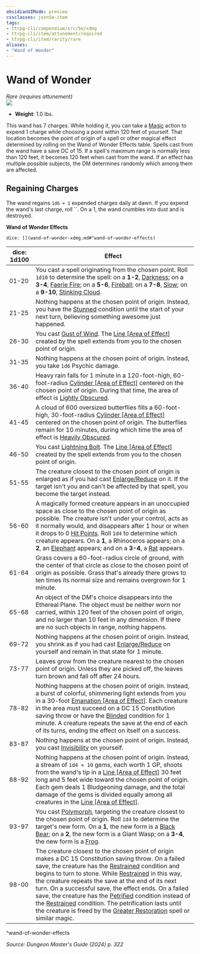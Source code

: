 ```yaml
---
obsidianUIMode: preview
cssclasses: json5e-item
tags:
- ttrpg-cli/compendium/src/5e/xdmg
- ttrpg-cli/item/attunement/required
- ttrpg-cli/item/rarity/rare
aliases: 
- "Wand of Wonder"
---
```

# Wand of Wonder
*Rare (requires attunement)*  
![](Mechanics/items/img/wand-of-wonder.webp#right)

- **Weight**: 1.0 lbs.

This wand has 7 charges. While holding it, you can take a [Magic](Mechanics/rules/actions.md#Magic) action to expend 1 charge while choosing a point within 120 feet of yourself. That location becomes the point of origin of a spell or other magical effect determined by rolling on the Wand of Wonder Effects table. Spells cast from the wand have a save DC of 15. If a spell's maximum range is normally less than 120 feet, it becomes 120 feet when cast from the wand. If an effect has multiple possible subjects, the DM determines randomly which among them are affected.

## Regaining Charges

The wand regains `1d6 + 1` expended charges daily at dawn. If you expend the wand's last charge, roll ``. On a 1, the wand crumbles into dust and is destroyed.

**Wand of Wonder Effects**

`dice: [](wand-of-wonder-xdmg.md#^wand-of-wonder-effects)`

| dice: 1d100 | Effect |
|-------------|--------|
| 01-20 | You cast a spell originating from the chosen point. Roll `1d10` to determine the spell: on a **1-2**, [Darkness](Mechanics/spells/darkness-xphb.md); on a **3-4**, [Faerie Fire](Mechanics/spells/faerie-fire-xphb.md); on a **5-6**, [Fireball](Mechanics/spells/fireball-xphb.md); on a **7-8**, [Slow](Mechanics/spells/slow-xphb.md); on a **9-10**, [Stinking Cloud](Mechanics/spells/stinking-cloud-xphb.md). |
| 21-25 | Nothing happens at the chosen point of origin. Instead, you have the [Stunned](Mechanics/rules/conditions.md#Stunned) condition until the start of your next turn, believing something awesome just happened. |
| 26-30 | You cast [Gust of Wind](Mechanics/spells/gust-of-wind-xphb.md). The [Line [Area of Effect]](Mechanics/rules/variant-rules/line-area-of-effect-xphb.md) created by the spell extends from you to the chosen point of origin. |
| 31-35 | Nothing happens at the chosen point of origin. Instead, you take `1d6` Psychic damage. |
| 36-40 | Heavy rain falls for 1 minute in a 120-foot-high, 60-foot-radius [Cylinder [Area of Effect]](Mechanics/rules/variant-rules/cylinder-area-of-effect-xphb.md) centered on the chosen point of origin. During that time, the area of effect is [Lightly Obscured](Mechanics/rules/variant-rules/lightly-obscured-xphb.md). |
| 41-45 | A cloud of 600 oversized butterflies fills a 60-foot-high, 30-foot-radius [Cylinder [Area of Effect]](Mechanics/rules/variant-rules/cylinder-area-of-effect-xphb.md) centered on the chosen point of origin. The butterflies remain for 10 minutes, during which time the area of effect is [Heavily Obscured](Mechanics/rules/variant-rules/heavily-obscured-xphb.md). |
| 46-50 | You cast [Lightning Bolt](Mechanics/spells/lightning-bolt-xphb.md). The [Line [Area of Effect]](Mechanics/rules/variant-rules/line-area-of-effect-xphb.md) created by the spell extends from you to the chosen point of origin. |
| 51-55 | The creature closest to the chosen point of origin is enlarged as if you had cast [Enlarge/Reduce](Mechanics/spells/enlarge-reduce-xphb.md) on it. If the target isn't you and can't be affected by that spell, you become the target instead. |
| 56-60 | A magically formed creature appears in an unoccupied space as close to the chosen point of origin as possible. The creature isn't under your control, acts as it normally would, and disappears after 1 hour or when it drops to 0 [Hit Points](Mechanics/rules/variant-rules/hit-points-xphb.md). Roll `1d4` to determine which creature appears. On a **1**, a Rhinoceros appears; on a **2**, an [Elephant](Mechanics/bestiary/beast/elephant-xphb.md) appears; and on a **3-4**, a [Rat](Mechanics/bestiary/beast/rat-xphb.md) appears. |
| 61-64 | Grass covers a 60-foot-radius circle of ground, with the center of that circle as close to the chosen point of origin as possible. Grass that's already there grows to ten times its normal size and remains overgrown for 1 minute. |
| 65-68 | An object of the DM's choice disappears into the Ethereal Plane. The object must be neither worn nor carried, within 120 feet of the chosen point of origin, and no larger than 10 feet in any dimension. If there are no such objects in range, nothing happens. |
| 69-72 | Nothing happens at the chosen point of origin. Instead, you shrink as if you had cast [Enlarge/Reduce](Mechanics/spells/enlarge-reduce-xphb.md) on yourself and remain in that state for 1 minute. |
| 73-77 | Leaves grow from the creature nearest to the chosen point of origin. Unless they are picked off, the leaves turn brown and fall off after 24 hours. |
| 78-82 | Nothing happens at the chosen point of origin. Instead, a burst of colorful, shimmering light extends from you in a 30-foot [Emanation [Area of Effect]](Mechanics/rules/variant-rules/emanation-area-of-effect-xphb.md). Each creature in the area must succeed on a DC 15 Constitution saving throw or have the [Blinded](Mechanics/rules/conditions.md#Blinded) condition for 1 minute. A creature repeats the save at the end of each of its turns, ending the effect on itself on a success. |
| 83-87 | Nothing happens at the chosen point of origin. Instead, you cast [Invisibility](Mechanics/spells/invisibility-xphb.md) on yourself. |
| 88-92 | Nothing happens at the chosen point of origin. Instead, a stream of `1d4 × 10` gems, each worth 1 GP, shoots from the wand's tip in a [Line [Area of Effect]](Mechanics/rules/variant-rules/line-area-of-effect-xphb.md) 30 feet long and 5 feet wide toward the chosen point of origin. Each gem deals 1 Bludgeoning damage, and the total damage of the gems is divided equally among all creatures in the [Line [Area of Effect]](Mechanics/rules/variant-rules/line-area-of-effect-xphb.md). |
| 93-97 | You cast [Polymorph](Mechanics/spells/polymorph-xphb.md), targeting the creature closest to the chosen point of origin. Roll `1d4` to determine the target's new form. On a **1**, the new form is a [Black Bear](Mechanics/bestiary/beast/black-bear-xphb.md); on a **2**, the new form is a Giant Wasp; on a **3-4**, the new form is a [Frog](Mechanics/bestiary/beast/frog-xphb.md). |
| 98-00 | The creature closest to the chosen point of origin makes a DC 15 Constitution saving throw. On a failed save, the creature has the [Restrained](Mechanics/rules/conditions.md#Restrained) condition and begins to turn to stone. While [Restrained](Mechanics/rules/conditions.md#Restrained) in this way, the creature repeats the save at the end of its next turn. On a successful save, the effect ends. On a failed save, the creature has the [Petrified](Mechanics/rules/conditions.md#Petrified) condition instead of the [Restrained](Mechanics/rules/conditions.md#Restrained) condition. The petrification lasts until the creature is freed by the [Greater Restoration](Mechanics/spells/greater-restoration-xphb.md) spell or similar magic. |
^wand-of-wonder-effects

*Source: Dungeon Master's Guide (2024) p. 322*
